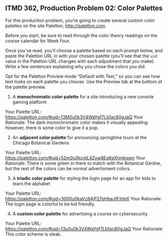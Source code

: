 ## ITMD 362, Production Problem 02: Color Palettes

For this production problem, you’re going to create several custom color palettes on the site
Paletton, http://paletton.com.

Before you start, be sure to read through the color theory readings on the course calendar for Week
Four.

Once you’ve read, you’ll choose a palette based on each prompt below, and paste the Paletton URL in
with your chosen palette (you’ll see that the `uid` value in the Paletton URL changes with each
adjustment that you make). Write a few sentences explaining why you chose the colors you did.

Opt for the Paletton Preview mode “Default with Text,” so you can see how text looks on each palette
you choose. Use the Preview tab at the bottom of the palette preview.

1. A **monochromatic color palette** for a site introducing a new console gaming platform

Your Palette URL: https://paletton.com/#uid=13M0u0k3V4WaYgf7Lb1ac80gJaQ
Your Rationale: The dark monochromatic color makes it visually appealing. However, there is some color to give it a pop.

2. An **adjacent color palette** for announcing springtime tours at the Chicago Botanical Gardens

Your Palette URL: https://paletton.com/#uid=52m0u0kcglL4Zvw8Eq6eXhmkwen
Your Rationale: There is some green in there to match with the Botanical Gardne, but the rest of the colors can be normal advertisment colors.

3. A **triadic color palette** for styling the login page for an app for kids to learn the alphabet

Your Palette URL: https://paletton.com/#uid=3000u0kaVz84jP27qHbeJtFiHpX
Your Rationale: The login page is colorful to be kid friendly.

4. A **custom color palette** for advertising a course on cybersecurity

Your Palette URL: https://paletton.com/#uid=13u0u0k3V4WaYgf7Lb1ac80gJaQ
Your Rationale: This color scheme is sleak.
